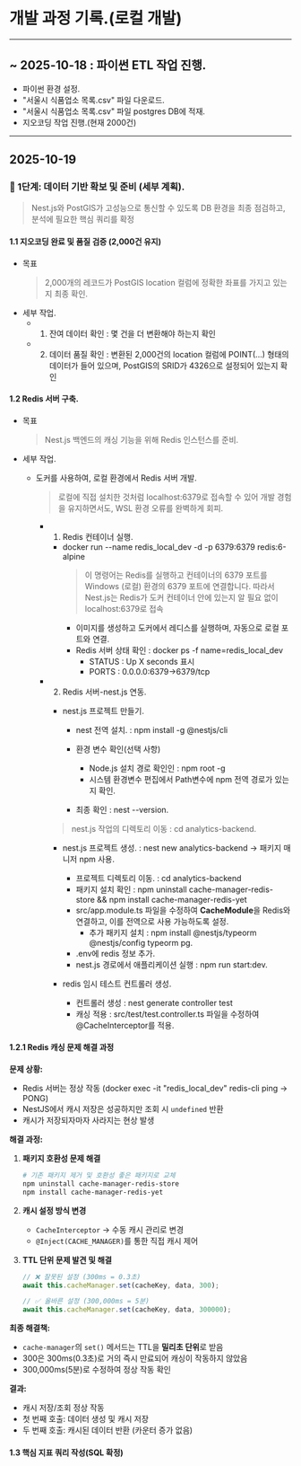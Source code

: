 # 개발 과정 기록.(로컬 개발)

---

## ~ 2025-10-18 : 파이썬 ETL 작업 진행.

- 파이썬 환경 설정.
- "서울시 식품업소 목록.csv" 파일 다운로드.
- "서울시 식품업소 목록.csv" 파일 postgres DB에 적재.
- 지오코딩 작업 진행.(현재 2000건)

---

## 2025-10-19

### 🚀 1단계: 데이터 기반 확보 및 준비 (세부 계획).

> Nest.js와 PostGIS가 고성능으로 통신할 수 있도록 DB 환경을 최종 점검하고, 분석에 필요한 핵심 쿼리를 확정

#### 1.1 지오코딩 완료 및 품질 검증 (2,000건 유지)

- 목표
  > 2,000개의 레코드가 PostGIS location 컬럼에 정확한 좌표를 가지고 있는지 최종 확인.
- 세부 작업.
  - 1.  잔여 데이터 확인 : 몇 건을 더 변환해야 하는지 확인
  - 2.  데이터 품질 확인 : 변환된 2,000건의 location 컬럼에 POINT(...) 형태의 데이터가 들어 있으며, PostGIS의 SRID가 4326으로 설정되어 있는지 확인

#### 1.2 Redis 서버 구축.

- 목표

  > Nest.js 백엔드의 캐싱 기능을 위해 Redis 인스턴스를 준비.

- 세부 작업.

  - 도커를 사용하여, 로컬 환경에서 Redis 서버 개발.

    > 로컬에 직접 설치한 것처럼 localhost:6379로 접속할 수 있어 개발 경험을 유지하면서도, WSL 환경 오류를 완벽하게 회피.

    - 1.  Redis 컨테이너 실행.
      - docker run --name redis_local_dev -d -p 6379:6379 redis:6-alpine
        > 이 명령어는 Redis를 실행하고 컨테이너의 6379 포트를 Windows (로컬) 환경의 6379 포트에 연결합니다. 따라서 Nest.js는 Redis가 도커 컨테이너 안에 있는지 알 필요 없이 localhost:6379로 접속
        - 이미지를 생성하고 도커에서 레디스를 실행하며, 자동으로 로컬 포트와 연결.
        - Redis 서버 상태 확인 : docker ps -f name=redis_local_dev
          - STATUS : Up X seconds 표시
          - PORTS : 0.0.0.0:6379->6379/tcp
    - 2.  Redis 서버-nest.js 연동.

      - nest.js 프로젝트 만들기.

        - nest 전역 설치. : npm install -g @nestjs/cli
        - 환경 변수 확인(선택 사항)

          - Node.js 설치 경로 확인인 : npm root -g
          - 시스템 환경변수 편집에서 Path변수에 npm 전역 경로가 있는지 확인.

        - 최종 확인 : nest --version.

      > nest.js 작업의 디렉토리 이동 : cd analytics-backend.

      - nest.js 프로젝트 생성. : nest new analytics-backend -> 패키지 매니저 npm 사용.

        - 프로젝트 디렉토리 이동. : cd analytics-backend
        - 패키지 설치 확인 : npm uninstall cache-manager-redis-store && npm install cache-manager-redis-yet
        - src/app.module.ts 파일을 수정하여 **CacheModule**을 Redis와 연결하고, 이를 전역으로 사용 가능하도록 설정.
          - 추가 패키지 설치 : npm install @nestjs/typeorm @nestjs/config typeorm pg.
        - .env에 redis 정보 추가.
        - nest.js 경로에서 애플리케이션 실행 : npm run start:dev.

      - redis 임시 테스트 컨트롤러 생성.
        - 컨트롤러 생성 : nest generate controller test
        - 캐싱 적용 : src/test/test.controller.ts 파일을 수정하여 @CacheInterceptor를 적용.

#### 1.2.1 Redis 캐싱 문제 해결 과정

**문제 상황:**

- Redis 서버는 정상 작동 (docker exec -it "redis_local_dev" redis-cli ping → PONG)
- NestJS에서 캐시 저장은 성공하지만 조회 시 `undefined` 반환
- 캐시가 저장되자마자 사라지는 현상 발생

**해결 과정:**

1. **패키지 호환성 문제 해결**

   ```bash
   # 기존 패키지 제거 및 호환성 좋은 패키지로 교체
   npm uninstall cache-manager-redis-store
   npm install cache-manager-redis-yet
   ```

2. **캐시 설정 방식 변경**

   - `CacheInterceptor` → 수동 캐시 관리로 변경
   - `@Inject(CACHE_MANAGER)`를 통한 직접 캐시 제어

3. **TTL 단위 문제 발견 및 해결**

   ```typescript
   // ❌ 잘못된 설정 (300ms = 0.3초)
   await this.cacheManager.set(cacheKey, data, 300);

   // ✅ 올바른 설정 (300,000ms = 5분)
   await this.cacheManager.set(cacheKey, data, 300000);
   ```

**최종 해결책:**

- `cache-manager`의 `set()` 메서드는 TTL을 **밀리초 단위**로 받음
- 300은 300ms(0.3초)로 거의 즉시 만료되어 캐싱이 작동하지 않았음
- 300,000ms(5분)로 수정하여 정상 작동 확인

**결과:**

- 캐시 저장/조회 정상 작동
- 첫 번째 호출: 데이터 생성 및 캐시 저장
- 두 번째 호출: 캐시된 데이터 반환 (카운터 증가 없음)

#### 1.3 핵심 지표 쿼리 작성(SQL 확정)
